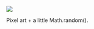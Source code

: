 ![](https://db-feed.s3.amazonaws.com/legacy/jackson-1537645458542.gif)

Pixel art + a little Math.random().
